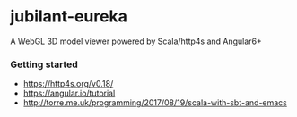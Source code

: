 # jubilant-eureka
A WebGL 3D model viewer powered by Scala/http4s and Angular6+

### Getting started

* https://http4s.org/v0.18/
* https://angular.io/tutorial
* http://torre.me.uk/programming/2017/08/19/scala-with-sbt-and-emacs
